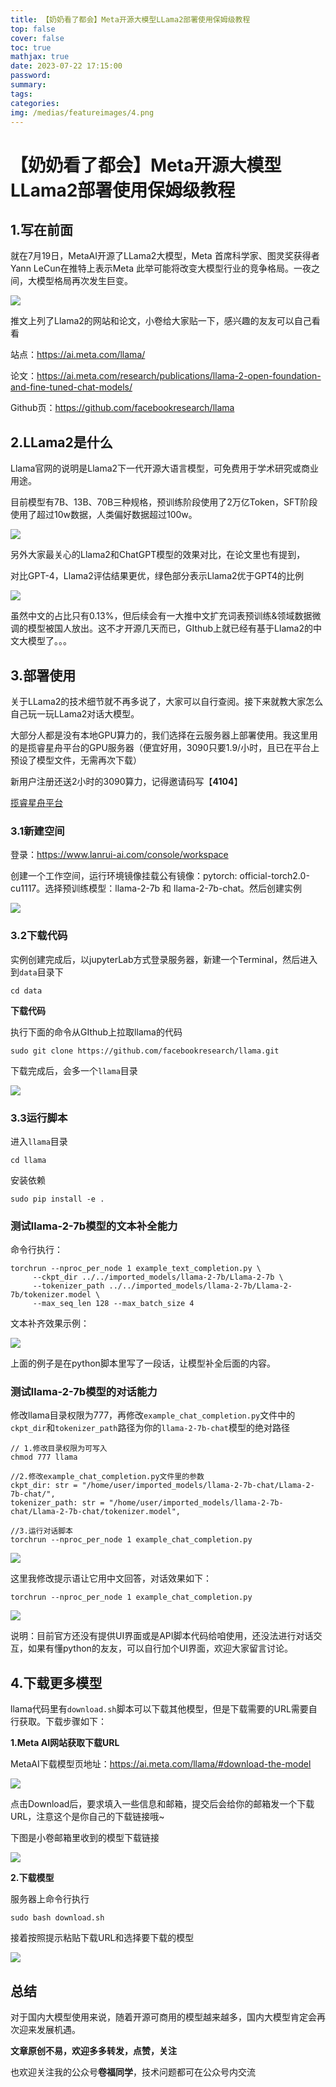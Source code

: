 ```yaml
---
title: 【奶奶看了都会】Meta开源大模型LLama2部署使用保姆级教程
top: false
cover: false
toc: true
mathjax: true
date: 2023-07-22 17:15:00
password:
summary:
tags:
categories:
img: /medias/featureimages/4.png
---
```

# 【奶奶看了都会】Meta开源大模型LLama2部署使用保姆级教程

## 1.写在前面

就在7月19日，MetaAI开源了LLama2大模型，Meta 首席科学家、图灵奖获得者 Yann LeCun在推特上表示Meta 此举可能将改变大模型行业的竞争格局。一夜之间，大模型格局再次发生巨变。

![](https://github.com/longbig/hexo-blogs/blob/main/source/img/llama2/1.png)

推文上列了Llama2的网站和论文，小卷给大家贴一下，感兴趣的友友可以自己看看

站点：https://ai.meta.com/llama/

论文：https://ai.meta.com/research/publications/llama-2-open-foundation-and-fine-tuned-chat-models/

Github页：https://github.com/facebookresearch/llama

## 2.LLama2是什么

Llama官网的说明是Llama2下一代开源大语言模型，可免费用于学术研究或商业用途。

目前模型有7B、13B、70B三种规格，预训练阶段使用了2万亿Token，SFT阶段使用了超过10w数据，人类偏好数据超过100w。

![](https://github.com/longbig/hexo-blogs/blob/main/source/img/llama2/2.png)

另外大家最关心的Llama2和ChatGPT模型的效果对比，在论文里也有提到，

对比GPT-4，Llama2评估结果更优，绿色部分表示Llama2优于GPT4的比例

![](https://github.com/longbig/hexo-blogs/blob/main/source/img/llama2/3.png)

虽然中文的占比只有0.13%，但后续会有一大推中文扩充词表预训练&领域数据微调的模型被国人放出。这不才开源几天而已，GIthub上就已经有基于Llama2的中文大模型了。。。

## 3.部署使用

关于LLama2的技术细节就不再多说了，大家可以自行查阅。接下来就教大家怎么自己玩一玩LLama2对话大模型。

大部分人都是没有本地GPU算力的，我们选择在云服务器上部署使用。我这里用的是揽睿星舟平台的GPU服务器（便宜好用，3090只要1.9/小时，且已在平台上预设了模型文件，无需再次下载）

新用户注册还送2小时的3090算力，记得邀请码写【**4104**】

[揽睿星舟平台](https://www.lanrui-ai.com/register?invitation_code=4104)

### 3.1新建空间

登录：https://www.lanrui-ai.com/console/workspace

创建一个工作空间，运行环境镜像挂载公有镜像：pytorch: official-torch2.0-cu1117。选择预训练模型：llama-2-7b 和 llama-2-7b-chat。然后创建实例

![](https://github.com/longbig/hexo-blogs/blob/main/source/img/llama2/4.png)

### 3.2下载代码

实例创建完成后，以jupyterLab方式登录服务器，新建一个Terminal，然后进入到`data`目录下

```shell
cd data
```

**下载代码**

执行下面的命令从GIthub上拉取llama的代码

```shell
sudo git clone https://github.com/facebookresearch/llama.git
```

下载完成后，会多一个`llama`目录

![](https://github.com/longbig/hexo-blogs/blob/main/source/img/llama2/5.png)

### 3.3运行脚本

进入`llama`目录

```shell
cd llama
```

安装依赖

```shell
sudo pip install -e .
```

### 测试llama-2-7b模型的文本补全能力

命令行执行：

```shell
torchrun --nproc_per_node 1 example_text_completion.py \
     --ckpt_dir ../../imported_models/llama-2-7b/Llama-2-7b \
     --tokenizer_path ../../imported_models/llama-2-7b/Llama-2-7b/tokenizer.model \
     --max_seq_len 128 --max_batch_size 4
```

文本补齐效果示例：

![](https://github.com/longbig/hexo-blogs/blob/main/source/img/llama2/6.png)

上面的例子是在python脚本里写了一段话，让模型补全后面的内容。

### 测试llama-2-7b模型的对话能力

修改llama目录权限为777，再修改`example_chat_completion.py`文件中的`ckpt_dir`和`tokenizer_path`路径为你的`llama-2-7b-chat`模型的绝对路径

```shell
// 1.修改目录权限为可写入
chmod 777 llama

//2.修改example_chat_completion.py文件里的参数
ckpt_dir: str = "/home/user/imported_models/llama-2-7b-chat/Llama-2-7b-chat/",
tokenizer_path: str = "/home/user/imported_models/llama-2-7b-chat/Llama-2-7b-chat/tokenizer.model",

//3.运行对话脚本
torchrun --nproc_per_node 1 example_chat_completion.py
```

![](https://github.com/longbig/hexo-blogs/blob/main/source/img/llama2/7.png)

这里我修改提示语让它用中文回答，对话效果如下：

```shell
torchrun --nproc_per_node 1 example_chat_completion.py
```

![](https://github.com/longbig/hexo-blogs/blob/main/source/img/llama2/7_1.png)

说明：目前官方还没有提供UI界面或是API脚本代码给咱使用，还没法进行对话交互，如果有懂python的友友，可以自行加个UI界面，欢迎大家留言讨论。

## 4.下载更多模型

llama代码里有`download.sh`脚本可以下载其他模型，但是下载需要的URL需要自行获取。下载步骤如下：

**1.Meta AI网站获取下载URL**

MetaAI下载模型页地址：https://ai.meta.com/llama/#download-the-model

![](https://github.com/longbig/hexo-blogs/blob/main/source/img/llama2/8.png)

点击Download后，要求填入一些信息和邮箱，提交后会给你的邮箱发一个下载URL，注意这个是你自己的下载链接哦~

下图是小卷邮箱里收到的模型下载链接

![](https://github.com/longbig/hexo-blogs/blob/main/source/img/llama2/9.png)

**2.下载模型**

服务器上命令行执行

```shell
sudo bash download.sh
```

接着按照提示粘贴下载URL和选择要下载的模型

![](https://github.com/longbig/hexo-blogs/blob/main/source/img/llama2/10.png)

## **总结**

对于国内大模型使用来说，随着开源可商用的模型越来越多，国内大模型肯定会再次迎来发展机遇。

**文章原创不易，欢迎多多转发，点赞，关注**

也欢迎关注我的公众号**卷福同学**，技术问题都可在公众号内交流